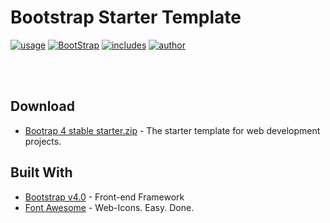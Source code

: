
# Bootstrap Starter Template
[![usage](https://img.shields.io/badge/Usage-Offline-green.svg)](https://github.com/krupeshanadkat/Bootstrap-starter-template)
[![BootStrap](https://img.shields.io/badge/Bootstrap%20Template-Download-orange.svg)](https://github.com/krupeshanadkat/Bootstrap-starter-template)
[![includes](https://img.shields.io/badge/Includes-Font%20Awesome-blue.svg)](https://fontawesome.com/)
[![author](https://img.shields.io/badge/Author-Krupesh%20Anadkat-red.svg)](https://github.com/krupeshanadkat)

<br><br>

## Download
* [Bootrap 4 stable starter.zip](https://github.com/krupeshanadkat/Bootstrap-starter-template/blob/master/Bootrap%204%20stable%20starter.zip?raw=true) - The starter template for web development projects.

## Built With

* [Bootstrap v4.0](https://getbootstrap.com/) - Front-end Framework
* [Font Awesome](https://fontawesome.com/) - Web-Icons. Easy. Done.

<br><br><br><br>

##
